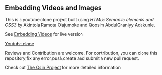 ## Embedding Videos and Images

This is a youtube clone project built using 
*HTML5 Semantic elements and CSS3* by Akintola Ramota Olajumoke
and Qoosim AbdulGhaniyy Adekunle.

See [Embedding Videos](https://raw.githack.com/mihrab34/Projects/new_features/index.html) for live version

[Youtube clone](image/liveversion.png)

Reviews and Contribution are welcome.
    For contribution, you can clone this repository,fix any error,push,create and submit a new pull request.

Check out [The Odin Project](https://www.theodinproject.com/courses/html5-and-css3/lessons/embedding-images-and-video.) for more detailed information.
